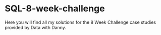 # SQL-8-week-challenge
Here you will find all my solutions for the 8 Week Challenge case studies provided by Data with Danny.
